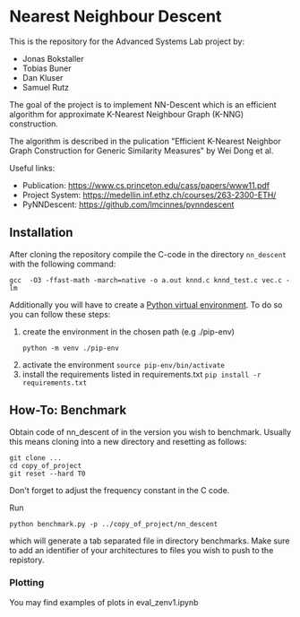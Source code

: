 # Nearest Neighbour Descent

This is the repository for the Advanced Systems Lab project by:
- Jonas Bokstaller
- Tobias Buner
- Dan Kluser
- Samuel Rutz

The goal of the project is to implement NN-Descent which is an efficient
algorithm for approximate K-Nearest Neighbour Graph (K-NNG) construction.

The algorithm is described in the pulication "Efficient K-Nearest Neighbor
Graph Construction for Generic Similarity Measures" by Wei Dong et al.

Useful links:
 - Publication: https://www.cs.princeton.edu/cass/papers/www11.pdf
 - Project System: https://medellin.inf.ethz.ch/courses/263-2300-ETH/
 - PyNNDescent: https://github.com/lmcinnes/pynndescent

## Installation

After cloning the repository compile the C-code in the directory `nn_descent` with the following command:

```
gcc  -O3 -ffast-math -march=native -o a.out knnd.c knnd_test.c vec.c -lm
```

Additionally you will have to create a [Python virtual environment](https://docs.python.org/3/tutorial/venv.html).
To do so you can follow these steps:

1. create the environment in the chosen path (e.g ./pip-env)
    ```
    python -m venv ./pip-env
    ```
2. activate the environment `source pip-env/bin/activate`
3. install the requirements listed in requirements.txt
    `pip install -r requirements.txt`

## How-To: Benchmark
Obtain code of nn_descent of in the version you wish to benchmark. Usually this means cloning into a new directory and resetting as follows:
```
git clone ... 
cd copy_of_project
git reset --hard T0
```
Don't forget to adjust the frequency constant in the C code.

Run 
```
python benchmark.py -p ../copy_of_project/nn_descent
```

which will generate a tab separated file in directory benchmarks. Make sure to add an identifier of your architectures to files you wish to push to the repistory.

### Plotting
You may find examples of plots in eval_zenv1.ipynb
